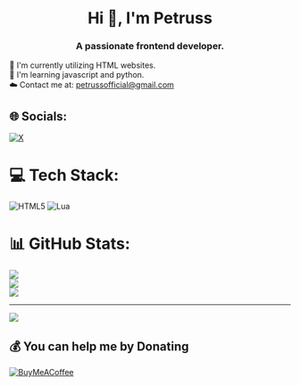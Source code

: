 <h1 align="center">Hi 👋, I'm Petruss</h1>
<h3 align="center">A passionate frontend developer.</h3>

🔭 I'm currently utilizing HTML websites.<br>🌱 I'm learning javascript and python.<br>☁️ Contact me at: petrussofficial@gmail.com


## 🌐 Socials:
[![X](https://img.shields.io/badge/X-black.svg?logo=X&logoColor=white)](https://x.com/@Petrus38103904) 

# 💻 Tech Stack:
![HTML5](https://img.shields.io/badge/html5-%23E34F26.svg?style=for-the-badge&logo=html5&logoColor=white) ![Lua](https://img.shields.io/badge/lua-%232C2D72.svg?style=for-the-badge&logo=lua&logoColor=white)
# 📊 GitHub Stats:
![](https://github-readme-stats.vercel.app/api?username=PetruSS1&theme=dark&hide_border=false&include_all_commits=false&count_private=false)<br/>
![](https://github-readme-streak-stats.herokuapp.com/?user=PetruSS1&theme=dark&hide_border=false)<br/>
![](https://github-readme-stats.vercel.app/api/top-langs/?username=PetruSS1&theme=dark&hide_border=false&include_all_commits=false&count_private=false&layout=compact)

---
[![](https://visitcount.itsvg.in/api?id=PetruSS1&icon=0&color=0)](https://visitcount.itsvg.in)

  ## 💰 You can help me by Donating
  [![BuyMeACoffee](https://img.shields.io/badge/Buy%20Me%20a%20Coffee-ffdd00?style=for-the-badge&logo=buy-me-a-coffee&logoColor=black)](https://buymeacoffee.com/petruss) 

  
<!-- Proudly created with GPRM ( https://gprm.itsvg.in ) -->
